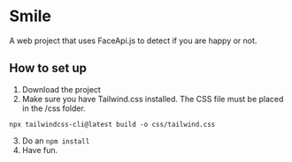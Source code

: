 # Smile
A web project that uses FaceApi.js to detect if you are happy or not.

## How to set up
1. Download the project
2. Make sure you have Tailwind.css installed. The CSS file must be placed in the /css folder.
```
npx tailwindcss-cli@latest build -o css/tailwind.css
```
3. Do an `npm install`
4. Have fun.
